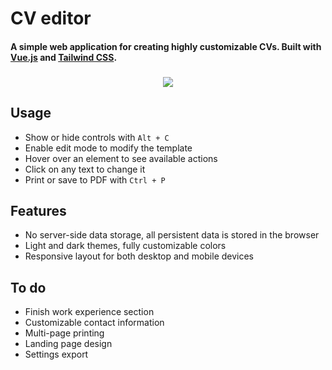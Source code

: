 # CV editor

#### A simple web application for creating highly customizable CVs. Built with [Vue.js](https://vuejs.org/) and [Tailwind CSS](https://tailwindcss.com/).

<!--suppress HtmlDeprecatedAttribute -->
<h3 align="center">
    
[![](https://img.shields.io/badge/Firebase_website-2dc02d)](https://cv-template-9f6e4.firebaseapp.com)

</h3>

## Usage
 - Show or hide controls with `Alt + C`
 - Enable edit mode to modify the template
 - Hover over an element to see available actions
 - Click on any text to change it
 - Print or save to PDF with `Ctrl + P`

## Features
 - No server-side data storage, all persistent data is stored in the browser
 - Light and dark themes, fully customizable colors
 - Responsive layout for both desktop and mobile devices

## To do
- Finish work experience section
- Customizable contact information
- Multi-page printing
- Landing page design
- Settings export